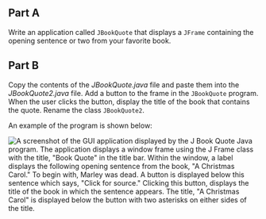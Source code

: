 ## Part A
Write an application called `JBookQuote` that displays a `JFrame` containing the opening sentence or two from your favorite book.

## Part B
Copy the contents of the *JBookQuote.java* file and paste them into the *JBookQuote2.java* file. Add a button to the frame in the `JBookQuote` program. When the user clicks the button, display the title of the book that contains the quote. Rename the class `JBookQuote2`.

An example of the program is shown below: 

![A screenshot of the GUI application displayed by the J Book Quote Java program. The application displays a window frame using the J Frame class with the title, "Book Quote" in the title bar. Within the window, a label displays the following opening sentence from the book, "A Christmas Carol." To begin with, Marley was dead. A button is displayed below this sentence which says, "Click for source." Clicking this button, displays the title of the book in which the sentence appears. The title, "A Christmas Carol" is displayed below the button with two asterisks on either sides of the title.](../assets/xrDWrkCmRPuM26SvCxBI.png)

